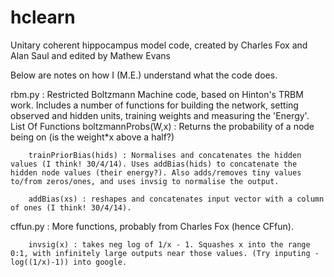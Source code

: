 hclearn
=======

Unitary coherent hippocampus model code, created by Charles Fox and Alan Saul and edited by Mathew Evans

Below are notes on how I (M.E.) understand what the code does.


rbm.py : Restricted Boltzmann Machine code, based on Hinton's TRBM work. Includes a number of functions for building the network, setting observed and hidden units, training weights and measuring the 'Energy'. 
		List Of Functions
		boltzmannProbs(W,x) : Returns the probability of a node being on (is the weight*x above a half?)

		trainPriorBias(hids) : Normalises and concatenates the hidden values (I think! 30/4/14). Uses addBias(hids) to concatenate the hidden node values (their energy?). Also adds/removes tiny values to/from zeros/ones, and uses invsig to normalise the output.

		addBias(xs) : reshapes and concatenates input vector with a column of ones (I think! 30/4/14). 



cffun.py : More functions, probably from Charles Fox (hence CFfun).

		invsig(x) : takes neg log of 1/x - 1. Squashes x into the range 0:1, with infinitely large outputs near those values. (Try inputing -log((1/x)-1)) into google.

